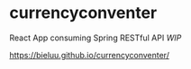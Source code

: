 # currencyconventer
React App consuming Spring RESTful API *WIP*

https://bieluu.github.io/currencyconventer/
